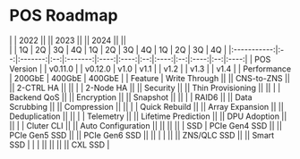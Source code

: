 # POS Roadmap

|             | 2022 || ||                  2023               || || 2024  || ||             
|             | 1Q | 2Q      | 3Q | 4Q      | 1Q   | 2Q   | 3Q | 4Q   | 1Q | 2Q   | 3Q | 4Q   |
|:-----------:|:--:|:-------:|:--:|:-------:|:----:|:----:|:--:|:----:|:--:|:----:|:--:|:----:|
| POS Version |    | v0.11.0 |    | v0.12.0 | v1.0 | v1.1 |    | v1.2 |    | v1.3 |    | v1.4 |
| Performance | 200GbE                      | 400GbE                  | 400GbE                |
| Feature     | Write Through           || || CNS-to-ZNS          || || 2-CTRL HA         || ||
|             | 2-Node HA               || || Security            || || Thin Provisioning || ||
|             | Backend QoS             || || Encryption          || || Snapshot          || ||
|             | RAID6                   || || Data Scrubbing      || || Compression       || ||
|             | Quick Rebuild           || || Array Expansion     || || Deduplication     || ||
|             | Telemetry               || || Lifetime Prediction || || DPU Adoption      || ||
|             | Cluter CLI              || || Auto Configuration  || ||                   || ||
| SSD         | PCIe Gen4 SSD           || || PCIe Gen5 SSD       || || PCIe Gen6 SSD     || ||
|             |                         || || ZNS/QLC SSD         || || Smart SSD             |
|             |                         || ||                     || || CXL SSD               |

